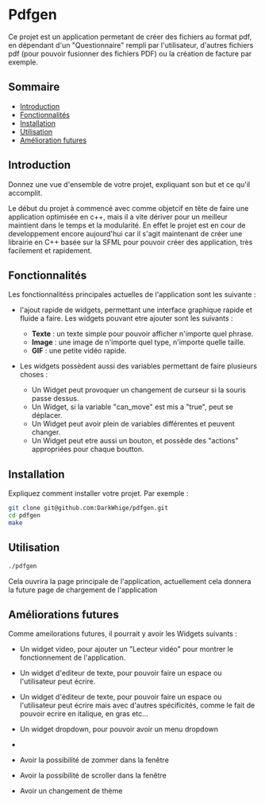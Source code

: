 # Pdfgen

 Ce projet est un application permetant de créer des fichiers au format pdf, en dépendant d'un "Questionnaire" rempli par l'utilisateur, d'autres fichiers pdf (pour pouvoir fusionner des fichiers PDF) ou la création de facture par exemple.

## Sommaire

- [Introduction](#introduction)
- [Fonctionnalités](#fonctionnalités)
- [Installation](#installation)
- [Utilisation](#utilisation)
- [Amélioration futures](#Amélioration-futures)

## Introduction

Donnez une vue d'ensemble de votre projet, expliquant son but et ce qu'il accomplit.

Le début du projet à commencé avec comme objetcif en tête de faire une application optimisée en c++, mais il a vite dériver pour un meilleur maintient dans le temps et la modularité. En effet le projet est en cour de developpement encore aujourd'hui car il s'agit maintenant de créer une librairie en C++ basée sur la SFML pour pouvoir créer des application, très facilement et rapidement.

## Fonctionnalités

Les fonctionnalitéss principales actuelles de l'application sont les suivante :

- l'ajout rapide de widgets, permettant une interface graphique rapide et fluide a faire. Les widgets pouvant etre ajouter sont les suivants :
    - **Texte** : un texte simple pour pouvoir afficher n'importe quel phrase.
    - **Image** : une image de n'importe quel type, n'importe quelle taille.
    - **GIF** : une petite vidéo rapide.

- Les widgets possèdent aussi des variables permettant de faire plusieurs choses :
    - Un Widget peut provoquer un changement de curseur si la souris passe dessus.
    - Un Widget, si la variable "can_move" est mis a "true", peut se déplacer.
    - Un Widget peut avoir plein de variables différentes et peuvent changer.
    - Un Widget peut etre aussi un bouton, et possède des "actions" appropriées pour chaque boutton.

## Installation

Expliquez comment installer votre projet. Par exemple :

```bash
git clone git@github.com:DarkWhige/pdfgen.git
cd pdfgen
make
```

## Utilisation

```bash
./pdfgen
```

Cela ouvrira la page principale de l'application, actuellement cela donnera la future page de chargement de l'application

## Améliorations futures

Comme ameilorations futures, il pourrait y avoir les Widgets suivants :
- Un widget video, pour ajouter un "Lecteur vidéo" pour montrer le fonctionnement de l'application.
- Un widget d'editeur de texte, pour pouvoir faire un espace ou l'utilisateur peut écrire.
- Un widget d'éditeur de texte, pour pouvoir faire un espace ou l'utilisateur peut écrire mais avec d'autres spécificités, comme le fait de pouvoir ecrire en italique, en gras etc...
- Un widget dropdown, pour pouvoir avoir un menu dropdown
- 

- Avoir la possibilité de zommer dans la fenêtre
- Avoir la possibilité de scroller dans la fenêtre
- Avoir un changement de thème

